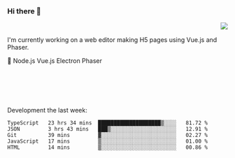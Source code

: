 ### Hi there 👋

<img align="right" src="https://github-readme-stats.vercel.app/api?username=jasonpanggo"/>

<br>
<p align="left">
I'm currently working on a web editor making H5 pages using Vue.js and Phaser.
</p>
<p align="left">
📖 Node.js Vue.js Electron Phaser
</p>
<br>
<br>
<br>
<br>

Development the last week:
<!--START_SECTION:waka-->
```text
TypeScript   23 hrs 34 mins  ████████████████████▒░░░░   81.72 % 
JSON         3 hrs 43 mins   ███▒░░░░░░░░░░░░░░░░░░░░░   12.91 % 
Git          39 mins         ▓░░░░░░░░░░░░░░░░░░░░░░░░   02.27 % 
JavaScript   17 mins         ▒░░░░░░░░░░░░░░░░░░░░░░░░   01.00 % 
HTML         14 mins         ▒░░░░░░░░░░░░░░░░░░░░░░░░   00.86 % 
```
<!--END_SECTION:waka-->

<!--
**JASONPANGGO/jasonpanggo** is a ✨ _special_ ✨ repository because its `README.md` (this file) appears on your GitHub profile.

Here are some ideas to get you started:

- 🔭 I’m currently working on ...
- 🌱 I’m currently learning ...
- 👯 I’m looking to collaborate on ...
- 🤔 I’m looking for help with ...
- 💬 Ask me about ...
- 📫 How to reach me: ...
- 😄 Pronouns: ...
- ⚡ Fun fact: ...
-->
